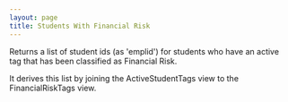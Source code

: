 ```yaml
---
layout: page
title: Students With Financial Risk
---
```


Returns a list of student ids (as 'emplid') for students who have
an active tag that has been classified as Financial Risk.

It derives this list by joining the ActiveStudentTags view to the
FinancialRiskTags view.
